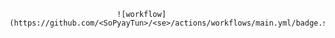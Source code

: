                             ![workflow](https://github.com/<SoPyayTun>/<se>/actions/workflows/main.yml/badge.svg)